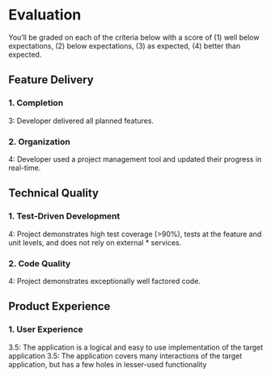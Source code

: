 # Evaluation

You’ll be graded on each of the criteria below with a score of (1) well below expectations, (2) below expectations, (3) as expected, (4) better than expected.

## Feature Delivery

### 1. Completion

3: Developer delivered all planned features.

### 2. Organization

4: Developer used a project management tool and updated their progress in real-time.

## Technical Quality

### 1. Test-Driven Development

4: Project demonstrates high test coverage (>90%), tests at the feature and unit levels, and does not rely on external * services.

### 2. Code Quality

4: Project demonstrates exceptionally well factored code.

## Product Experience

### 1. User Experience

3.5: The application is a logical and easy to use implementation of the target application
3.5: The application covers many interactions of the target application, but has a few holes in lesser-used functionality
